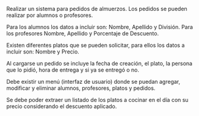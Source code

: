Realizar un sistema para pedidos de almuerzos. Los pedidos se pueden realizar por alumnos o profesores. 

Para los alumnos los datos a incluir son: Nombre, Apellido y División. Para los profesores Nombre, Apellido y Porcentaje de Descuento.

Existen diferentes platos que se pueden solicitar, para ellos los datos a incluir son: Nombre y Precio.

Al cargarse un pedido se incluye la fecha de creación, el plato, la persona que lo pidió, hora de entrega y si ya se entregó o no.

Debe existir un menú (interfaz de usuario) donde se puedan agregar, modificar y eliminar alumnos, profesores, platos y pedidos. 
	
Se debe poder extraer un listado de los platos a cocinar en el día con su precio considerando el descuento aplicado.
